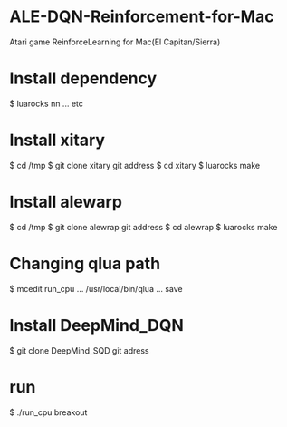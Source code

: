 # ALE-DQN-Reinforcement-for-Mac
Atari game ReinforceLearning for Mac(El Capitan/Sierra)

# Install dependency
$ luarocks nn
...
etc 

# Install xitary

$ cd /tmp
$ git clone xitary git address
$ cd xitary
$ luarocks make

# Install alewarp

$ cd /tmp
$ git clone alewrap git address
$ cd alewrap
$ luarocks make

# Changing qlua path

$ mcedit run_cpu
...
/usr/local/bin/qlua
...
save

# Install DeepMind_DQN
$ git clone DeepMind_SQD git adress
# run

$ ./run_cpu breakout
